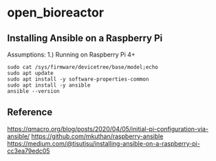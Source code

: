 # open_bioreactor

## Installing Ansible on a Raspberry Pi
Assumptions:
1.) Running on Raspberry Pi 4+
```
sudo cat /sys/firmware/devicetree/base/model;echo
sudo apt update
sudo apt install -y software-properties-common
sudo apt install -y ansible
ansible --version 
```
## Reference
https://qmacro.org/blog/posts/2020/04/05/initial-pi-configuration-via-ansible/
https://github.com/mkuthan/raspberry-ansible
https://medium.com/@tisutisu/installing-ansible-on-a-raspberry-pi-cc3ea79edc05
